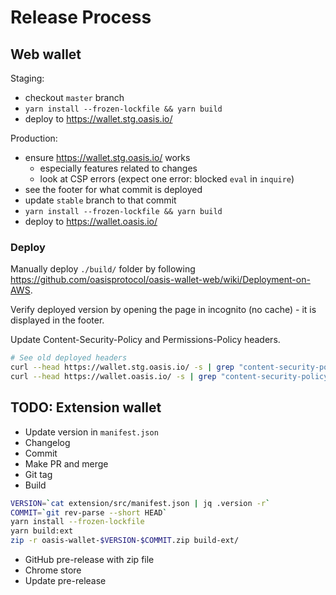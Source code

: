 # Release Process

## Web wallet

Staging:
- checkout `master` branch
- `yarn install --frozen-lockfile && yarn build`
- deploy to <https://wallet.stg.oasis.io/>

Production:
- ensure <https://wallet.stg.oasis.io/> works
  - especially features related to changes
  - look at CSP errors (expect one error: blocked `eval` in `inquire`)
- see the footer for what commit is deployed
- update `stable` branch to that commit
- `yarn install --frozen-lockfile && yarn build`
- deploy to <https://wallet.oasis.io/>

### Deploy

Manually deploy `./build/` folder by following <https://github.com/oasisprotocol/oasis-wallet-web/wiki/Deployment-on-AWS>.

Verify deployed version by opening the page in incognito (no cache) - it is displayed in the footer.

Update Content-Security-Policy and Permissions-Policy headers.

```sh
# See old deployed headers
curl --head https://wallet.stg.oasis.io/ -s | grep "content-security-policy\|permissions-policy"
curl --head https://wallet.oasis.io/ -s | grep "content-security-policy\|permissions-policy"
```


## TODO: Extension wallet

- Update version in `manifest.json`
- Changelog
- Commit
- Make PR and merge
- Git tag
- Build

```sh
VERSION=`cat extension/src/manifest.json | jq .version -r`
COMMIT=`git rev-parse --short HEAD`
yarn install --frozen-lockfile
yarn build:ext
zip -r oasis-wallet-$VERSION-$COMMIT.zip build-ext/
```

- GitHub pre-release with zip file
- Chrome store
- Update pre-release

